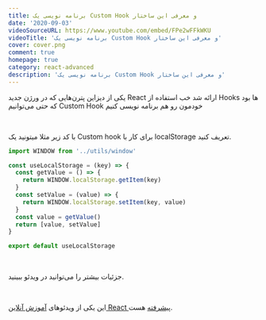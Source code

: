 ```yaml
---
title: برنامه نویسی یک Custom Hook و معرفی این ساختار
date: '2020-09-03'
videoSourceURL: https://www.youtube.com/embed/FPe2wFFkWKU
videoTitle: 'برنامه نویسی یک Custom Hook و معرفی این ساختار'
cover: cover.png
comment: true
homepage: true
category: react-advanced
description: 'برنامه نویسی یک Custom Hook و معرفی این ساختار'
---
```


یکی از دیزاین پترن‌هایی که در ورژن جدید React ارائه شد خب استفاده از Hooks ها بود که حتی می‌توانیم Custom Hook خودمون رو هم برنامه نویسی کنیم

<br />

با کد زیر مثلا میتونید یک Custom hook برای کار با localStorage تعریف کنید.

```javascript
import WINDOW from '../utils/window'

const useLocalStorage = (key) => {
  const getValue = () => {
    return WINDOW.localStorage.getItem(key)
  }
  const setValue = (value) => {
    return WINDOW.localStorage.setItem(key, value)
  }
  const value = getValue()
  return [value, setValue]
}

export default useLocalStorage
```

<br />

جزئیات بیشتر را می‌توانید در ویدئو ببینید.

<br />

این یکی از ویدئو‌های
[آموزش آنلاین React پیشرفته](/react-advanced-course)
هست.

